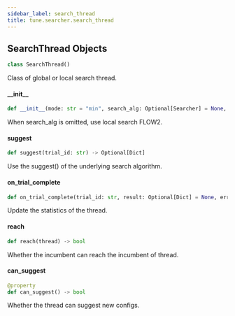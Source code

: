 ```yaml
---
sidebar_label: search_thread
title: tune.searcher.search_thread
---
```


## SearchThread Objects

```python
class SearchThread()
```

Class of global or local search thread.

#### \_\_init\_\_

```python
def __init__(mode: str = "min", search_alg: Optional[Searcher] = None, cost_attr: Optional[str] = "time_total_s", eps: Optional[float] = 1.0)
```

When search_alg is omitted, use local search FLOW2.

#### suggest

```python
def suggest(trial_id: str) -> Optional[Dict]
```

Use the suggest() of the underlying search algorithm.

#### on\_trial\_complete

```python
def on_trial_complete(trial_id: str, result: Optional[Dict] = None, error: bool = False)
```

Update the statistics of the thread.

#### reach

```python
def reach(thread) -> bool
```

Whether the incumbent can reach the incumbent of thread.

#### can\_suggest

```python
@property
def can_suggest() -> bool
```

Whether the thread can suggest new configs.


